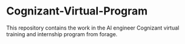 # Cognizant-Virtual-Program
This repository contains the work in the AI engineer Cognizant virtual training and internship program from forage.
